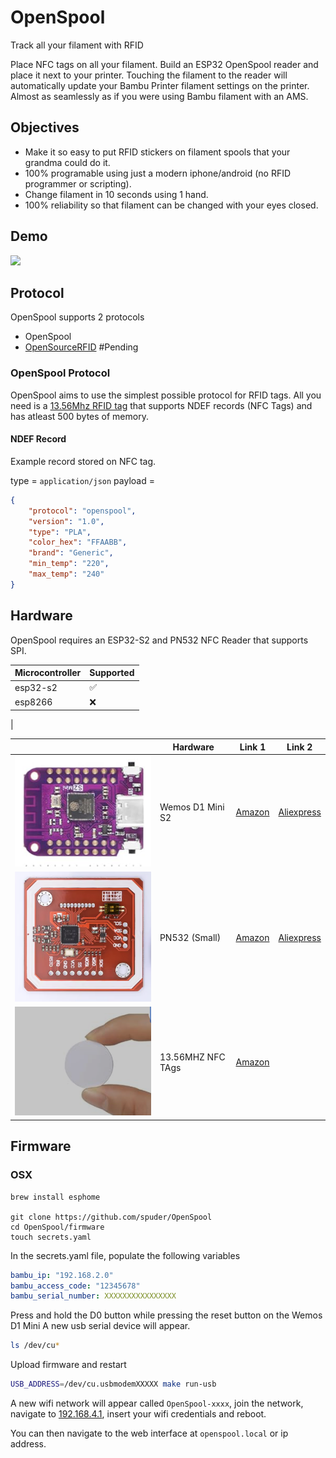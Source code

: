 # OpenSpool

Track all your filament with RFID


Place NFC tags on all your filament. Build an ESP32 OpenSpool reader and place it next to your printer. 
Touching the filament to the reader will automatically update your Bambu Printer filament settings on the printer. 
Almost as seamlessly as if you were using Bambu filament with an AMS. 

## Objectives

- Make it so easy to put RFID stickers on filament spools that your grandma could do it. 
- 100% programable using just a modern iphone/android (no RFID programmer or scripting).
- Change filament in 10 seconds using 1 hand. 
- 100% reliability so that filament can be changed with your eyes closed. 

## Demo

[![](https://img.youtube.com/vi/ah7dm-dtQ5w/0.jpg)](https://youtube.com/watch?v=ah7dm-dtQ5w)



## Protocol

OpenSpool supports 2 protocols

- OpenSpool  
- [OpenSourceRFID](https://github.com/Bambu-Research-Group/RFID-Tag-Guide/blob/main/OpenSourceRfid.md)  #Pending 


### OpenSpool Protocol

OpenSpool aims to use the simplest possible protocol for RFID tags. All you need is a [13.56Mhz RFID tag](https://a.co/d/5ojDUNk) that supports NDEF records (NFC Tags) and has atleast 500 bytes of memory. 

#### NDEF Record

Example record stored on NFC tag. 

type = `application/json`
payload = 

```json
{
    "protocol": "openspool",
    "version": "1.0",
    "type": "PLA",
    "color_hex": "FFAABB",
    "brand": "Generic",
    "min_temp": "220",
    "max_temp": "240"
}
```


## Hardware

OpenSpool requires an ESP32-S2 and PN532 NFC Reader that supports SPI. 

| Microcontroller | Supported |
| --- | --- | 
| esp32-s2 | ✅ | 
| esp8266 | ❌ | 

| 

| | Hardware | Link 1 | Link 2| 
| --- | --- | --- | --- | 
| ![](./images/wemos-d1mini.png)| Wemos D1 Mini S2 | [Amazon](https://www.amazon.com/dp/B0B291LZ99?ref_=cm_sw_r_cp_ud_dp_373FWQ1MNKAS6SD4DDXV) | [Aliexpress](https://www.aliexpress.us/item/3256807359221969.html)|
| ![](./images/pn532-small.png) |  PN532 (Small) | [Amazon](https://a.co/d/8ytFjLO) | [Aliexpress](https://www.aliexpress.us/item/3256805787598774.html)| 
| ![](./images/nfc.png) | 13.56MHZ NFC TAgs | [Amazon](https://a.co/d/5ojDUNk) | | 

## Firmware

### OSX

```
brew install esphome

git clone https://github.com/spuder/OpenSpool
cd OpenSpool/firmware
touch secrets.yaml
```

In the secrets.yaml file, populate the following variables

```yaml
bambu_ip: "192.168.2.0"
bambu_access_code: "12345678"
bambu_serial_number: XXXXXXXXXXXXXXXX
```


Press and hold the D0 button while pressing the reset button on the Wemos D1 Mini
A new usb serial device will appear. 

```bash
ls /dev/cu*
```

Upload firmware and restart

```bash
USB_ADDRESS=/dev/cu.usbmodemXXXXX make run-usb
```

A new wifi network will appear called `OpenSpool-xxxx`, join the network, navigate to [192.168.4.1](http://192.168.4.1),  insert your wifi credentials and reboot. 

You can then navigate to the web interface at `openspool.local` or ip address. 